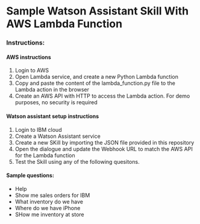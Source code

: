 # Sample Watson Assistant Skill With AWS Lambda Function

### Instructions:
#### AWS instructions
1. Login to AWS
2. Open Lambda service, and create a new Python Lambda function
3. Copy and paste the content of the lambda_function.py file to the Lambda action in the browser
4. Create an AWS API with HTTP to access the Lambda action. For demo purposes, no security is required

#### Watson assistant setup instructions
1. Login to IBM cloud
2. Create a Watson Assistant service
3. Create a new SKill by importing the JSON file provided in this repository
4. Open the dialogue and update the Webhook URL to match the AWS API for the Lambda function
5. Test the Skill using any of the following quesitons.

#### Sample questions:
- Help
- Show me sales orders for IBM
- What inventory do we have
- Where do we have iPhone
- SHow me inventory at store

